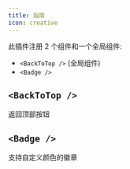 ```yaml
---
title: 指南
icon: creative
---
```


此插件注册 2 个组件和一个全局组件:

- `<BackToTop />` (全局组件)
- `<Badge />`

## `<BackToTop />`

返回顶部按钮

## `<Badge />`

支持自定义颜色的徽章
